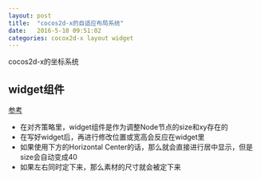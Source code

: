 ```yaml
---
layout: post
title:  "cocos2d-x的自适应布局系统"
date:   2016-5-10 09:51:02
categories: cocox2d-x layout widget
---
```


cocos2d-x的坐标系统

## widget组件

[参考](http://www.cocos.com/docs/creator/ui/widget-align.html)

* 在对齐策略里，widget组件是作为调整Node节点的size和xy存在的
* 在写好widget后，再进行修改位置或宽高会反应在widget里
* 如果使用下方的Horizontal Center的话，那么就会直接进行居中显示，但是size会自动变成40
* 如果左右同时定下来，那么素材的尺寸就会被定下来
